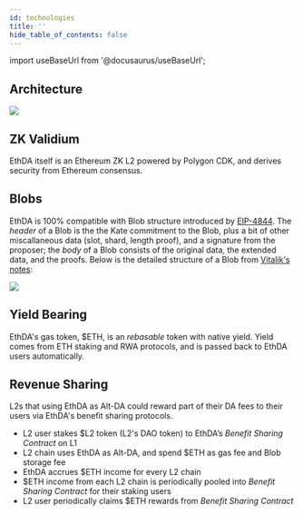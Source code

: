 ```yaml
---
id: technologies
title: ''
hide_table_of_contents: false
---
```


import useBaseUrl from '@docusaurus/useBaseUrl';

## Architecture

<div style={{textAlign: 'center'}}>
  <img src={useBaseUrl('/img/overview/technologies/architecture.png')} style={{maxWidth: '800'}} />
</div>

## ZK Validium

EthDA itself is an Ethereum ZK L2 powered by Polygon CDK, and derives security from Ethereum consensus.

## Blobs

EthDA is 100% compatible with Blob structure introduced by [EIP-4844](https://eips.ethereum.org/EIPS/eip-4844). The *header* of a Blob is the the Kate commitment to the Blob, plus a bit of other miscallaneous data (slot, shard, length proof), and a signature from the proposer; the *body* of a Blob consists of the original data, the extended data, and the proofs. Below is the detailed structure of a Blob from [Vitalik's notes](https://hackmd.io/@vbuterin/sharding_proposal):

<div style={{textAlign: 'center'}}>
  <img src={useBaseUrl('/img/overview/technologies/blob.png')} style={{maxWidth: '600'}} />
</div>

## Yield Bearing

EthDA's gas token, $ETH, is an *rebasable* token with native yield. Yield comes from ETH staking and RWA protocols, and is passed back to EthDA users automatically.

## Revenue Sharing

L2s that using EthDA as Alt-DA could reward part of their DA fees to their users via EthDA's benefit sharing protocols.

- L2 user stakes $L2 token (L2's DAO token) to EthDA’s *Benefit Sharing Contract* on L1
- L2 chain uses EthDA as Alt-DA, and spend $ETH as gas fee and Blob storage fee
- EthDA accrues $ETH income for every L2 chain
- $ETH income from each L2 chain is periodically pooled into *Benefit Sharing Contract* for their staking users
- L2 user periodically claims $ETH rewards from *Benefit Sharing Contract*

<!-- ## RPC Interfaces -->
<!-- 
EthDA does not introduce any new EVM RPC interfaces. Instead, we extend existing RPC interfaces to support Blob uploading and downloading via Blob TX.

- **eth_sendRawTransaction**<br/>
  Similar to Ethereum L1, this RPC interface is used to post Blob TX to EthDA sequencers.
- **eth_getTransactionByHash / eth_getTransactionByBlockHashAndIndex / eth_getTransactionByBlockNumberAndIndex**<br/>
  This set of RPC interfaces could be used to download Blobs from EthDA. EthDA will check the requested transaction type, and if it's a Blob TX, the attached Blobs will be returned as part of the transaction data. -->

<!-- ## Data Availability Sampling (DAS) -->
<!-- 
So, how are Blobs stored on EthDA? EthDA employs a set of *decentralized Data Availability Nodes*, and uses DAS scheme to ensure Blob sharding and storage.

DAS on EthDA is an extended implementation of DAS on Ethereum beacon layer. In addition to that, EthDA is able to support permanent Blob storage instead of a short period of storage like 4 weeks.

Similar to L1, DA nodes are randomly shuffled and split into N subnets. Each Blob is published to a subnet based on their index, and that subnet will be responsible for storing the Blob and ensuring its availability as a whole.

DA node, however, does not need to store the whole Blob assigned to the subnet it belongs to. Instead, a Blob is split into multiple slices and DA nodes will randomly sample each other to make sure the Blob is stored by the whole subnet.
The whole subnet architecture is a grid structure of N horizontal subnets and M vertical subnets. -->

<!-- <div style={{textAlign: 'center'}}>
  <img src={useBaseUrl('/img/overview/technologies/das.png')} style={{width: 560}} />
</div> -->

<!-- ## Blobweave

There is a soft consensus mechanism among EthDA's sequencer network to produce L2 blocks (aka transaction bundles, or sequences) and submit ZK proofs to L1. To support Blob permanent storage by the sequencer network, EthDA uses a scheme called Blobweave similar to Arweave's Blockweave.

Basically, the sequencer network maintains the L2 block hash list, a list of the hashes of all previous L2 blocks. The L2 block hash is calculated based on transaction data bundled into the block, including the carried Blobs. Moreover, a historical block with Blob TX is randomly selected to be the recall block. Transactions of the recall block are hashed alongside to generate the new block hash, thus forming a weave of blobs which we call Blobweave.

<div style={{textAlign: 'center'}}>
  <img src={useBaseUrl('/img/overview/technologies/blobweave.png')} style={{width: 560}} />
</div> -->